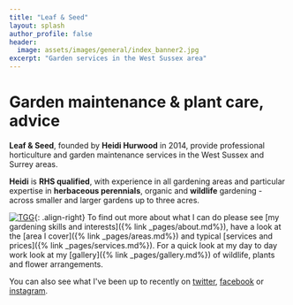 ```yaml
---
title: "Leaf & Seed"
layout: splash
author_profile: false
header:
  image: assets/images/general/index_banner2.jpg
excerpt: "Garden services in the West Sussex area"
---
```

<!--![Leaf and Seed Logo](/assets/images/general/index_logo_med.png){: .align-left}-->

# Garden maintenance & plant care, advice
**Leaf & Seed**, founded by **Heidi Hurwood** in 2014, provide professional horticulture and garden maintenance services in the West Sussex and Surrey areas.

**Heidi** is **RHS qualified**, with experience in all gardening areas and particular expertise in **herbaceous perennials**, organic and **wildlife** gardening - across smaller and larger gardens up to three acres.

[![TGG](/assets/images/general/TGG.png)](http://thegardenersguild.co.uk){: .align-right}
To find out more about what I can do please see [my gardening skills and interests]({% link _pages/about.md%}), have a look at the [area I cover]({% link _pages/areas.md%}) and typical [services and prices]({% link _pages/services.md%}). For a quick look at my day to day work look at my [gallery]({% link _pages/gallery.md%}) of wildlife, plants and flower arrangements.

You can also see what I've been up to recently on [twitter](), [facebook](https://facebook.com/leafandseed/) or [instagram](https://instagram.com/leaf_and_seed).
